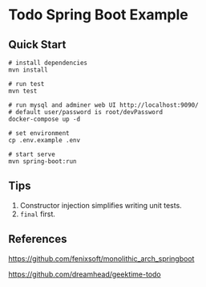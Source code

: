 # Todo Spring Boot Example

## Quick Start

```shell
# install dependencies
mvn install

# run test
mvn test

# run mysql and adminer web UI http://localhost:9090/
# default user/password is root/devPassword
docker-compose up -d

# set environment
cp .env.example .env

# start serve
mvn spring-boot:run
```

## Tips

1. Constructor injection simplifies writing unit tests.
2. `final` first.

## References

https://github.com/fenixsoft/monolithic_arch_springboot

https://github.com/dreamhead/geektime-todo
